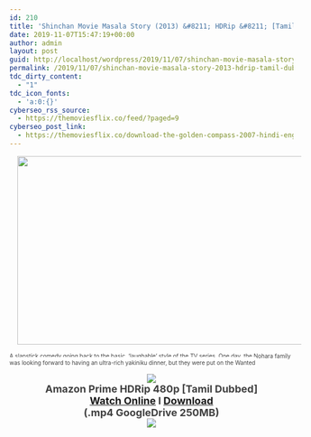 ```yaml
---
id: 210
title: 'Shinchan Movie Masala Story (2013) &#8211; HDRip &#8211; [Tamil Dubbed] &#8211; 250MB'
date: 2019-11-07T15:47:19+00:00
author: admin
layout: post
guid: http://localhost/wordpress/2019/11/07/shinchan-movie-masala-story-2013-hdrip-tamil-dubbed-250mb/
permalink: /2019/11/07/shinchan-movie-masala-story-2013-hdrip-tamil-dubbed-250mb/
tdc_dirty_content:
  - "1"
tdc_icon_fonts:
  - 'a:0:{}'
cyberseo_rss_source:
  - https://themoviesflix.co/feed/?paged=9
cyberseo_post_link:
  - https://themoviesflix.co/download-the-golden-compass-2007-hindi-english-480p-720-1080p/
---
```

<div dir="ltr" style="text-align: left;" trbidi="on">
  <div class="separator" style="clear: both; text-align: center;">
    <a href="https://1.bp.blogspot.com/-Ym74HVKVRxU/XJ2_7aByWQI/AAAAAAAAAYY/Prt_ZwRiJGUQ0dEbvloDpgvTkVs2hVP6ACLcBGAs/s1600/Shinchan{89079b63309851382655154139bbafeffe7049ba71bd5d4f772edf147b63b0e9}2BMasala{89079b63309851382655154139bbafeffe7049ba71bd5d4f772edf147b63b0e9}2BStory{89079b63309851382655154139bbafeffe7049ba71bd5d4f772edf147b63b0e9}2BThe{89079b63309851382655154139bbafeffe7049ba71bd5d4f772edf147b63b0e9}2BMovie{89079b63309851382655154139bbafeffe7049ba71bd5d4f772edf147b63b0e9}2BHINDI{89079b63309851382655154139bbafeffe7049ba71bd5d4f772edf147b63b0e9}2BFull{89079b63309851382655154139bbafeffe7049ba71bd5d4f772edf147b63b0e9}2BMovie{89079b63309851382655154139bbafeffe7049ba71bd5d4f772edf147b63b0e9}2B{89079b63309851382655154139bbafeffe7049ba71bd5d4f772edf147b63b0e9}255BHD{89079b63309851382655154139bbafeffe7049ba71bd5d4f772edf147b63b0e9}255D{89079b63309851382655154139bbafeffe7049ba71bd5d4f772edf147b63b0e9}2B720p{89079b63309851382655154139bbafeffe7049ba71bd5d4f772edf147b63b0e9}2B{89079b63309851382655154139bbafeffe7049ba71bd5d4f772edf147b63b0e9}25284{89079b63309851382655154139bbafeffe7049ba71bd5d4f772edf147b63b0e9}2529.jpg" imageanchor="1" style="margin-left: 1em; margin-right: 1em;"><img loading="lazy" border="0" data-original-height="671" data-original-width="1280" height="334" src="https://1.bp.blogspot.com/-Ym74HVKVRxU/XJ2_7aByWQI/AAAAAAAAAYY/Prt_ZwRiJGUQ0dEbvloDpgvTkVs2hVP6ACLcBGAs/s640/Shinchan{89079b63309851382655154139bbafeffe7049ba71bd5d4f772edf147b63b0e9}2BMasala{89079b63309851382655154139bbafeffe7049ba71bd5d4f772edf147b63b0e9}2BStory{89079b63309851382655154139bbafeffe7049ba71bd5d4f772edf147b63b0e9}2BThe{89079b63309851382655154139bbafeffe7049ba71bd5d4f772edf147b63b0e9}2BMovie{89079b63309851382655154139bbafeffe7049ba71bd5d4f772edf147b63b0e9}2BHINDI{89079b63309851382655154139bbafeffe7049ba71bd5d4f772edf147b63b0e9}2BFull{89079b63309851382655154139bbafeffe7049ba71bd5d4f772edf147b63b0e9}2BMovie{89079b63309851382655154139bbafeffe7049ba71bd5d4f772edf147b63b0e9}2B{89079b63309851382655154139bbafeffe7049ba71bd5d4f772edf147b63b0e9}255BHD{89079b63309851382655154139bbafeffe7049ba71bd5d4f772edf147b63b0e9}255D{89079b63309851382655154139bbafeffe7049ba71bd5d4f772edf147b63b0e9}2B720p{89079b63309851382655154139bbafeffe7049ba71bd5d4f772edf147b63b0e9}2B{89079b63309851382655154139bbafeffe7049ba71bd5d4f772edf147b63b0e9}25284{89079b63309851382655154139bbafeffe7049ba71bd5d4f772edf147b63b0e9}2529.jpg" width="640" /></a>
  </div>
  
  <p>
    <span style="background-color: white; color: #404040; font-family: "pt sans" , "arial" , sans-serif;"><span style="font-size: x-small;">A slapstick comedy going back to the basic, ‘laughable’ style of the TV series. One day, the Nohara family was looking forward to having an ultra-rich yakiniku dinner, but they were put on the Wanted&nbsp;</span></span>
  </p>
  
  <div class="separator" style="clear: both; text-align: center;">
    <a href="https://2.bp.blogspot.com/-fai1ZuUwnbA/XIjy2aT4irI/AAAAAAAAANw/WFW0YRK47_8GLAt3pPBSzBk0GJA6Mk5fgCPcBGAYYCw/s1600/torrborder.gif" imageanchor="1" style="margin-left: 1em; margin-right: 1em;"><img border="0" data-original-height="3" data-original-width="500" src="https://2.bp.blogspot.com/-fai1ZuUwnbA/XIjy2aT4irI/AAAAAAAAANw/WFW0YRK47_8GLAt3pPBSzBk0GJA6Mk5fgCPcBGAYYCw/s1600/torrborder.gif" /></a>
  </div>
  
  <div style="text-align: center;">
    <span style="background-color: white; color: #404040; font-family: "pt sans" , "arial" , sans-serif;"><b><span style="font-size: large;">Amazon Prime HDRip 480p [Tamil Dubbed]</span></b></span>
  </div>
  
  <div style="text-align: center;">
    <span style="background-color: white; color: #404040; font-family: "pt sans" , "arial" , sans-serif;"><b><span style="font-size: large;"><a href="https://clk.ink/9GUp" target="_blank" rel="noopener noreferrer">Watch Online</a> I <a href="https://clk.ink/dbd0vr" target="_blank" rel="noopener noreferrer">Download</a></span></b></span>
  </div>
  
  <div style="text-align: center;">
    <span style="background-color: white; color: #404040; font-family: "pt sans" , "arial" , sans-serif;"><b><span style="font-size: large;">(.mp4 GoogleDrive 250MB)</span></b></span>
  </div>
  
  <div style="text-align: center;">
    <img src="https://2.bp.blogspot.com/-fai1ZuUwnbA/XIjy2aT4irI/AAAAAAAAANw/WFW0YRK47_8GLAt3pPBSzBk0GJA6Mk5fgCPcBGAYYCw/s1600/torrborder.gif" />
  </div>
</div>